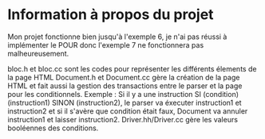# Information à propos du projet

Mon projet fonctionne bien jusqu'à l'exemple 6, je n'ai pas réussi à implémenter le POUR donc l'exemple 7 ne fonctionnera pas malheureusement.

bloc.h et bloc.cc sont les codes pour représenter les différents élements de la page HTML
Document.h et Document.cc gère la création de la page HTML et fait aussi la gestion des transactions entre le parser et la page pour les conditionnels. Exemple : Si il y a une instruction SI (condition) (instruction1) SINON (instruction2), le parser va éxecuter instruction1 et instruction2 et si il s'avère que condition était faux, Document va annuler instruction1 et laisser instruction2. Driver.hh/Driver.cc gère les valeurs booléennes des conditions.
